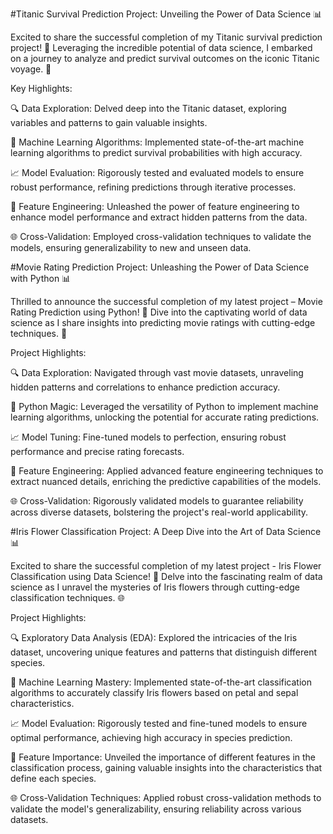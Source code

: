 #Titanic Survival Prediction Project: Unveiling the Power of Data Science 📊

Excited to share the successful completion of my Titanic survival prediction project! 🌟 Leveraging the incredible potential of data science, I embarked on a journey to analyze and predict survival outcomes on the iconic Titanic voyage. 🚢

Key Highlights:

🔍 Data Exploration: Delved deep into the Titanic dataset, exploring variables and patterns to gain valuable insights.

🤖 Machine Learning Algorithms: Implemented state-of-the-art machine learning algorithms to predict survival probabilities with high accuracy.

📈 Model Evaluation: Rigorously tested and evaluated models to ensure robust performance, refining predictions through iterative processes.

🧠 Feature Engineering: Unleashed the power of feature engineering to enhance model performance and extract hidden patterns from the data.

🌐 Cross-Validation: Employed cross-validation techniques to validate the models, ensuring generalizability to new and unseen data.


#Movie Rating Prediction Project: Unleashing the Power of Data Science with Python 📊

Thrilled to announce the successful completion of my latest project – Movie Rating Prediction using Python! 🌟 Dive into the captivating world of data science as I share insights into predicting movie ratings with cutting-edge techniques. 🎥

Project Highlights:

🔍 Data Exploration: Navigated through vast movie datasets, unraveling hidden patterns and correlations to enhance prediction accuracy.

🤖 Python Magic: Leveraged the versatility of Python to implement machine learning algorithms, unlocking the potential for accurate rating predictions.

📈 Model Tuning: Fine-tuned models to perfection, ensuring robust performance and precise rating forecasts.

🧠 Feature Engineering: Applied advanced feature engineering techniques to extract nuanced details, enriching the predictive capabilities of the models.

🌐 Cross-Validation: Rigorously validated models to guarantee reliability across diverse datasets, bolstering the project's real-world applicability.



#Iris Flower Classification Project: A Deep Dive into the Art of Data Science 📊

Excited to share the successful completion of my latest project - Iris Flower Classification using Data Science! 🌸 Delve into the fascinating realm of data science as I unravel the mysteries of Iris flowers through cutting-edge classification techniques. 🌐

Project Highlights:

🔍 Exploratory Data Analysis (EDA): Explored the intricacies of the Iris dataset, uncovering unique features and patterns that distinguish different species.

🤖 Machine Learning Mastery: Implemented state-of-the-art classification algorithms to accurately classify Iris flowers based on petal and sepal characteristics.

📈 Model Evaluation: Rigorously tested and fine-tuned models to ensure optimal performance, achieving high accuracy in species prediction.

🧠 Feature Importance: Unveiled the importance of different features in the classification process, gaining valuable insights into the characteristics that define each species.

🌐 Cross-Validation Techniques: Applied robust cross-validation methods to validate the model's generalizability, ensuring reliability across various datasets.
